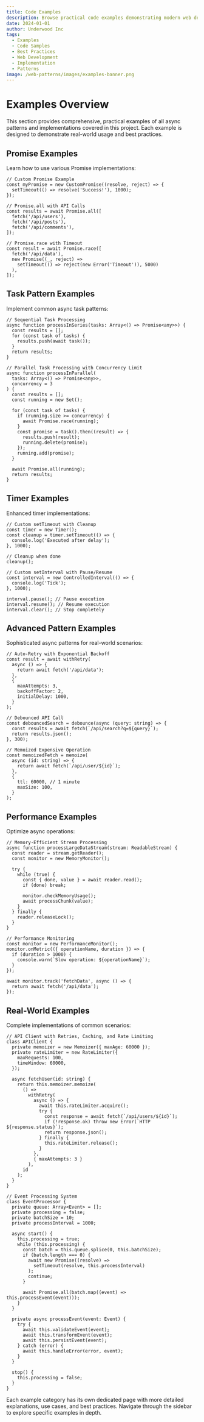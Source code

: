 ```yaml
---
title: Code Examples
description: Browse practical code examples demonstrating modern web development patterns, best practices, and implementation techniques.
date: 2024-01-01
author: Underwood Inc
tags:
  - Examples
  - Code Samples
  - Best Practices
  - Web Development
  - Implementation
  - Patterns
image: /web-patterns/images/examples-banner.png
---
```


# Examples Overview

This section provides comprehensive, practical examples of all async patterns and implementations covered in this project. Each example is designed to demonstrate real-world usage and best practices.

## Promise Examples

Learn how to use various Promise implementations:

```typescript:preview
// Custom Promise Example
const myPromise = new CustomPromise((resolve, reject) => {
  setTimeout(() => resolve('Success!'), 1000);
});

// Promise.all with API Calls
const results = await Promise.all([
  fetch('/api/users'),
  fetch('/api/posts'),
  fetch('/api/comments'),
]);

// Promise.race with Timeout
const result = await Promise.race([
  fetch('/api/data'),
  new Promise((_, reject) =>
    setTimeout(() => reject(new Error('Timeout')), 5000)
  ),
]);
```

## Task Pattern Examples

Implement common async task patterns:

```typescript:preview
// Sequential Task Processing
async function processInSeries(tasks: Array<() => Promise<any>>) {
  const results = [];
  for (const task of tasks) {
    results.push(await task());
  }
  return results;
}

// Parallel Task Processing with Concurrency Limit
async function processInParallel(
  tasks: Array<() => Promise<any>>,
  concurrency = 3
) {
  const results = [];
  const running = new Set();

  for (const task of tasks) {
    if (running.size >= concurrency) {
      await Promise.race(running);
    }
    const promise = task().then((result) => {
      results.push(result);
      running.delete(promise);
    });
    running.add(promise);
  }

  await Promise.all(running);
  return results;
}
```

## Timer Examples

Enhanced timer implementations:

```typescript:preview
// Custom setTimeout with Cleanup
const timer = new Timer();
const cleanup = timer.setTimeout(() => {
  console.log('Executed after delay');
}, 1000);

// Cleanup when done
cleanup();

// Custom setInterval with Pause/Resume
const interval = new ControlledInterval(() => {
  console.log('Tick');
}, 1000);

interval.pause(); // Pause execution
interval.resume(); // Resume execution
interval.clear(); // Stop completely
```

## Advanced Pattern Examples

Sophisticated async patterns for real-world scenarios:

```typescript:preview
// Auto-Retry with Exponential Backoff
const result = await withRetry(
  async () => {
    return await fetch('/api/data');
  },
  {
    maxAttempts: 3,
    backoffFactor: 2,
    initialDelay: 1000,
  }
);

// Debounced API Call
const debouncedSearch = debounce(async (query: string) => {
  const results = await fetch(`/api/search?q=${query}`);
  return results.json();
}, 300);

// Memoized Expensive Operation
const memoizedFetch = memoize(
  async (id: string) => {
    return await fetch(`/api/user/${id}`);
  },
  {
    ttl: 60000, // 1 minute
    maxSize: 100,
  }
);
```

## Performance Examples

Optimize async operations:

```typescript:preview
// Memory-Efficient Stream Processing
async function processLargeDataStream(stream: ReadableStream) {
  const reader = stream.getReader();
  const monitor = new MemoryMonitor();

  try {
    while (true) {
      const { done, value } = await reader.read();
      if (done) break;

      monitor.checkMemoryUsage();
      await processChunk(value);
    }
  } finally {
    reader.releaseLock();
  }
}

// Performance Monitoring
const monitor = new PerformanceMonitor();
monitor.onMetric(({ operationName, duration }) => {
  if (duration > 1000) {
    console.warn(`Slow operation: ${operationName}`);
  }
});

await monitor.track('fetchData', async () => {
  return await fetch('/api/data');
});
```

## Real-World Examples

Complete implementations of common scenarios:

```typescript:preview
// API Client with Retries, Caching, and Rate Limiting
class APIClient {
  private memoizer = new Memoizer({ maxAge: 60000 });
  private rateLimiter = new RateLimiter({
    maxRequests: 100,
    timeWindow: 60000,
  });

  async fetchUser(id: string) {
    return this.memoizer.memoize(
      () =>
        withRetry(
          async () => {
            await this.rateLimiter.acquire();
            try {
              const response = await fetch(`/api/users/${id}`);
              if (!response.ok) throw new Error(`HTTP ${response.status}`);
              return response.json();
            } finally {
              this.rateLimiter.release();
            }
          },
          { maxAttempts: 3 }
        ),
      id
    );
  }
}

// Event Processing System
class EventProcessor {
  private queue: Array<Event> = [];
  private processing = false;
  private batchSize = 10;
  private processInterval = 1000;

  async start() {
    this.processing = true;
    while (this.processing) {
      const batch = this.queue.splice(0, this.batchSize);
      if (batch.length === 0) {
        await new Promise((resolve) =>
          setTimeout(resolve, this.processInterval)
        );
        continue;
      }

      await Promise.all(batch.map((event) => this.processEvent(event)));
    }
  }

  private async processEvent(event: Event) {
    try {
      await this.validateEvent(event);
      await this.transformEvent(event);
      await this.persistEvent(event);
    } catch (error) {
      await this.handleError(error, event);
    }
  }

  stop() {
    this.processing = false;
  }
}
```

Each example category has its own dedicated page with more detailed explanations, use cases, and best practices. Navigate through the sidebar to explore specific examples in depth.
